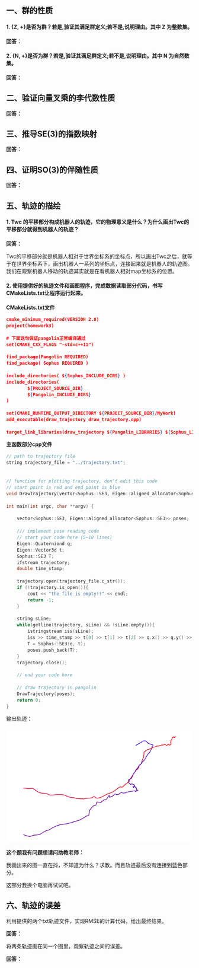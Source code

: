 ## 一、群的性质
#### 1. {Z, +}是否为群？若是,验证其满足群定义;若不是,说明理由。其中 Z 为整数集。

**回答：**


#### 2. {N, +}是否为群？若是,验证其满足群定义;若不是,说明理由。其中 N 为自然数集。

**回答：**

## 二、验证向量叉乘的李代数性质

**回答：**


## 三、推导SE(3)的指数映射

**回答：**

## 四、证明SO(3)的伴随性质

**回答：**

## 五、轨迹的描绘

#### 1. Twc 的平移部分构成机器人的轨迹，它的物理意义是什么？为什么画出Twc的平移部分就得到机器人的轨迹？

**回答：**

Twc的平移部分就是机器人相对于世界坐标系的坐标点，所以画出Twc之后，就等于在世界坐标系下，画出机器人一系列的坐标点，连接起来就是机器人的轨迹图。我们在观察机器人移动的轨迹其实就是在看机器人相对map坐标系的位置。

#### 2. 使用提供好的轨迹文件和画图程序，完成数据读取部分代码，书写CMakeLists.txt让程序运行起来。

**CMakeLists.txt文件**

```json
cmake_minimum_required(VERSION 2.8)
project(homework3)

# 下面这句保证pangolin正常编译通过
set(CMAKE_CXX_FLAGS "-std=c++11")

find_package(Pangolin REQUIRED)
find_package( Sophus REQUIRED )

include_directories( ${Sophus_INCLUDE_DIRS} )
include_directories(
        ${PROJECT_SOURCE_DIR}
        ${Pangolin_INCLUDE_DIRS}
)

set(CMAKE_RUNTIME_OUTPUT_DIRECTORY ${PROJECT_SOURCE_DIR}/MyWork)
add_executable(draw_trajectory draw_trajectory.cpp)

target_link_libraries(draw_trajectory ${Pangolin_LIBRARIES} ${Sophus_LIBRARIES})
```

**主函数部分cpp文件**

```cpp
// path to trajectory file
string trajectory_file = "../trajectory.txt";


// function for plotting trajectory, don't edit this code
// start point is red and end point is blue
void DrawTrajectory(vector<Sophus::SE3, Eigen::aligned_allocator<Sophus::SE3>>);

int main(int argc, char **argv) {

    vector<Sophus::SE3, Eigen::aligned_allocator<Sophus::SE3>> poses;

    /// implement pose reading code
    // start your code here (5~10 lines)
    Eigen::Quaterniond q;
    Eigen::Vector3d t;
    Sophus::SE3 T;
    ifstream trajectory;
    double time_stamp;

    trajectory.open(trajectory_file.c_str());
    if (!trajectory.is_open()){
        cout << "the file is empty!!" << endl;
        return -1;
    }

    string sLine;
    while(getline(trajectory, sLine) && !sLine.empty()){
        istringstream iss(sLine);
        iss >> time_stamp >> t[0] >> t[1] >> t[2] >> q.x() >> q.y() >> q.z() >> q.w();
        T = Sophus::SE3(q, t);
        poses.push_back(T);
    }
    trajectory.close();

    // end your code here

    // draw trajectory in pangolin
    DrawTrajectory(poses);
    return 0;
}

```

输出轨迹：


![](1561991427377.png)


**这个题我有问题想请问助教老师：**

我画出来的图一直在抖，不知道为什么？求教。而且轨迹最后没有连接到蓝色部分。

这部分我换个电脑再试试吧。



## 六、轨迹的误差

利用提供的两个txt轨迹文件，实现RMSE的计算代码，给出最终结果。

**回答：**


将两条轨迹画在同一个图里，观察轨迹之间的误差。

**回答：**
